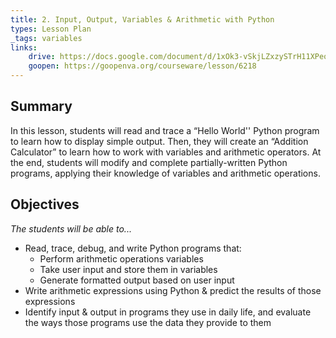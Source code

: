 ```yaml
---
title: 2. Input, Output, Variables & Arithmetic with Python
types: Lesson Plan
_tags: variables
links:
    drive: https://docs.google.com/document/d/1xOk3-vSkjLZxzySTrH11XPeoS-bXnZU-SCm7pyCIl0E/edit#heading=h.joty0v63l5oi
    goopen: https://goopenva.org/courseware/lesson/6218
---
```


## Summary

In this lesson, students will read and trace a “Hello World'' Python program to learn how to display simple output. Then, they will create an “Addition Calculator” to learn how to work with variables and arithmetic operators. At the end, students will modify and complete partially-written Python programs, applying their knowledge of variables and arithmetic operations.

## Objectives

*The students will be able to...*

- Read, trace, debug, and write Python programs that: 
    - Perform arithmetic operations variables
    - Take user input and store them in variables
    - Generate formatted output based on user input
- Write arithmetic expressions using Python & predict the results of those expressions
- Identify input & output in programs they use in daily life, and evaluate the ways those programs use the data they provide to them
